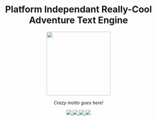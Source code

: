 <h1 align="center">Platform Independant Really-Cool Adventure Text Engine</h1>
<p align="center">
    <img height="200px" src="assets/pirate.png">
</p>
<p align="center">
    <i>Crazy motto goes here!</i>
</p>

<p align="center">
  <a href="https://github.com/retrogen/pirate/actions">
    <img src="https://img.shields.io/github/workflow/status/retrogen/pirate/Go" />
  </a>
  <a href="https://codecov.io/gh/retrogen/pirate">
    <img src="https://codecov.io/gh/retrogen/pirate/branch/master/graph/badge.svg" />
  </a>
  <a href="https://goreportcard.com/report/github.com/retrogen/pirate">
    <img src="https://goreportcard.com/badge/github.com/retrogen/pirate" />
  </a>
  <a href="https://github.com/retrogen/pirate/blob/master/LICENSE">
    <img src="https://img.shields.io/github/license/retrogen/pirate.svg">
  </a>
</p>
